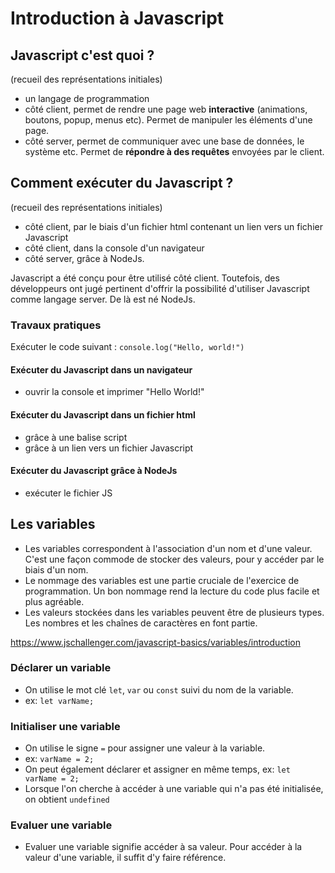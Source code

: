 # Introduction à Javascript

## Javascript c'est quoi ?

(recueil des représentations initiales)

- un langage de programmation
- côté client, permet de rendre une page web **interactive** (animations, boutons, popup, menus etc). Permet de manipuler les éléments d'une page.
- côté server, permet de communiquer avec une base de données, le système etc. Permet de **répondre à des requêtes** envoyées par le client.

## Comment exécuter du Javascript ?

(recueil des représentations initiales)

- côté client, par le biais d'un fichier html contenant un lien vers un fichier Javascript
- côté client, dans la console d'un navigateur
- côté server, grâce à NodeJs.

Javascript a été conçu pour être utilisé côté client. Toutefois, des développeurs ont jugé pertinent d'offrir la possibilité d'utiliser Javascript comme langage server. De là est né NodeJs.

### Travaux pratiques

Exécuter le code suivant : `console.log("Hello, world!")`

#### Exécuter du Javascript dans un navigateur

- ouvrir la console et imprimer "Hello World!"

#### Exécuter du Javascript dans un fichier html

- grâce à une balise script
- grâce à un lien vers un fichier Javascript

#### Exécuter du Javascript grâce à NodeJs

- exécuter le fichier JS

## Les variables

- Les variables correspondent à l'association d'un nom et d'une valeur. C'est une façon commode de stocker des valeurs, pour y accéder par le biais d'un nom.
- Le nommage des variables est une partie cruciale de l'exercice de programmation. Un bon nommage rend la lecture du code plus facile et plus agréable.
- Les valeurs stockées dans les variables peuvent être de plusieurs types. Les nombres et les chaînes de caractères en font partie.

https://www.jschallenger.com/javascript-basics/variables/introduction

### Déclarer un variable

- On utilise le mot clé `let`, `var` ou `const` suivi du nom de la variable.
- ex: `let varName;`

### Initialiser une variable

- On utilise le signe `=` pour assigner une valeur à la variable.
- ex: `varName = 2;`
- On peut également déclarer et assigner en même temps, ex: `let varName = 2;`
- Lorsque l'on cherche à accéder à une variable qui n'a pas été initialisée, on obtient `undefined`

### Evaluer une variable

- Evaluer une variable signifie accéder à sa valeur. Pour accéder à la valeur d'une variable, il suffit d'y faire référence.
